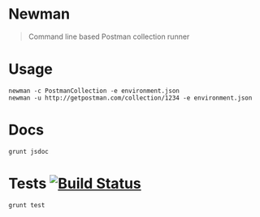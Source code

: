 Newman
======

> Command line based Postman collection runner

# Usage
	newman -c PostmanCollection -e environment.json
	newman -u http://getpostman.com/collection/1234 -e environment.json

# Docs
	grunt jsdoc

# Tests [![Build Status](https://travis-ci.org/a85/Newman.svg?branch=master)](https://travis-ci.org/a85/Newman)
	grunt test
